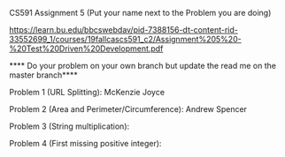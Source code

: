 CS591 Assignment 5 (Put your name next to the Problem you are doing)

https://learn.bu.edu/bbcswebdav/pid-7388156-dt-content-rid-33552699_1/courses/19fallcascs591_c2/Assignment%205%20-%20Test%20Driven%20Development.pdf

**** Do your problem on your own branch but update the read me on the master branch****

Problem 1 (URL Splitting): McKenzie Joyce

Problem 2 (Area and Perimeter/Circumference): Andrew Spencer

Problem 3 (String multiplication):

Problem 4 (First missing positive integer):
